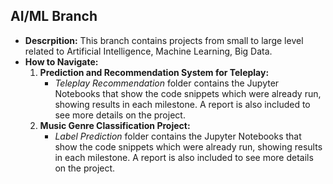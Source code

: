 ## AI/ML Branch    
- **Descrpition:** This branch contains projects from small to large level related to Artificial Intelligence, Machine Learning, Big Data.  
- **How to Navigate:**
  1. **Prediction and Recommendation System for Teleplay:**  
      - *Teleplay Recommendation* folder contains the Jupyter Notebooks that show the code snippets which were already run, showing results in each milestone.  A report is also included to see more details on the project.
  2. **Music Genre Classification Project:**  
     - *Label Prediction* folder contains the Jupyter Notebooks that show the code snippets which were already run, showing results in each milestone. A report is also included to see more details on the project.  

